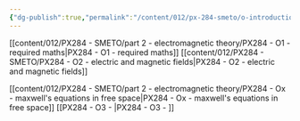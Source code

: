 ```yaml
---
{"dg-publish":true,"permalink":"/content/012/px-284-smeto/o-introduction-to-emt/","noteIcon":"1","created":"2025-02-11T09:46:09.022+00:00","updated":"2025-02-12T10:03:10.019+00:00"}
---
```


[[content/012/PX284 - SMETO/part 2 - electromagnetic theory/PX284 - O1 - required maths\|PX284 - O1 - required maths]]
[[content/012/PX284 - SMETO/PX284 - O2 - electric and magnetic fields\|PX284 - O2 - electric and magnetic fields]]


[[content/012/PX284 - SMETO/part 2 - electromagnetic theory/PX284 - Ox - maxwell's equations in free space\|PX284 - Ox - maxwell's equations in free space]]
[[PX284 - O3 - \|PX284 - O3 - ]]
